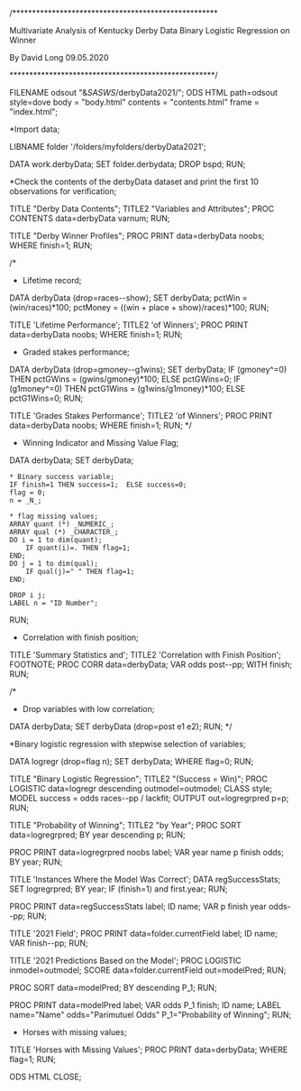 /****************************************************

Multivariate Analysis of Kentucky Derby Data
Binary Logistic Regression on Winner

By David Long
09.05.2020


****************************************************/

FILENAME odsout "&_SASWS_/derbyData2021/";
ODS HTML path=odsout style=dove
	body = "body.html"
	contents = "contents.html"
	frame = "index.html";
	
	
	
	
*Import data;

LIBNAME folder '/folders/myfolders/derbyData2021';

DATA work.derbyData;
	SET folder.derbydata;
	DROP bspd;
RUN;




*Check the contents of the derbyData dataset and print
the first 10 observations for verification;


TITLE "Derby Data Contents";
TITLE2 "Variables and Attributes";
PROC CONTENTS data=derbyData varnum;
RUN;

TITLE "Derby Winner Profiles";
PROC PRINT data=derbyData noobs;
	WHERE finish=1;
RUN;



/*
* Lifetime record;

DATA derbyData (drop=races--show);
	SET derbyData;
	pctWin = (win/races)*100;
	pctMoney = ((win + place + show)/races)*100;
RUN;


TITLE 'Lifetime Performance';
TITLE2 'of Winners';
PROC PRINT data=derbyData noobs;
	WHERE finish=1;
RUN;




* Graded stakes performance;

DATA derbyData (drop=gmoney--g1wins);
	SET derbyData;
	IF (gmoney^=0) THEN pctGWins = (gwins/gmoney)*100;
		ELSE pctGWins=0;
	IF (g1money^=0) THEN pctG1Wins = (g1wins/g1money)*100;
		ELSE pctG1Wins=0;
RUN;


TITLE 'Grades Stakes Performance';
TITLE2 'of Winners';
PROC PRINT data=derbyData noobs;
	WHERE finish=1;
RUN;
*/




* Winning Indicator and Missing Value Flag;

DATA derbyData;
	SET derbyData;
	
	* Binary success variable;
	IF finish=1 THEN success=1;  ELSE success=0;
	flag = 0;
	n = _N_;
		
	* flag missing values;
	ARRAY quant (*) _NUMERIC_;
	ARRAY qual (*) _CHARACTER_;
	DO i = 1 to dim(quant);
		IF quant(i)=. THEN flag=1;
	END;
	DO j = 1 to dim(qual);
		IF qual(j)=" " THEN flag=1;
	END;
	
	DROP i j;
	LABEL n = "ID Number";
RUN;


* Correlation with finish position;

TITLE 'Summary Statistics and';
TITLE2 'Correlation with Finish Position';
FOOTNOTE;
PROC CORR data=derbyData;
	VAR odds post--pp;
	WITH finish;
RUN;



/*
* Drop variables with low correlation;

DATA derbyData;
	SET derbyData (drop=post e1 e2);
RUN;
*/




*Binary logistic regression with stepwise selection of variables;

DATA logregr (drop=flag n);
	SET derbyData;
	WHERE flag=0;
RUN;


TITLE "Binary Logistic Regression";
TITLE2 "(Success = Win)";
PROC LOGISTIC data=logregr descending outmodel=outmodel;
	CLASS style;
	MODEL success = odds races--pp / lackfit;
	OUTPUT out=logregrpred p=p;
RUN;

TITLE "Probability of Winning";
TITLE2 "by Year";
PROC SORT data=logregrpred;
	BY year descending p;
RUN;

PROC PRINT data=logregrpred noobs label;
	VAR year name p finish odds;
	BY year;
RUN;

TITLE 'Instances Where the Model Was Correct';
DATA regSuccessStats;
	SET logregrpred;
	BY year;
	IF (finish=1) and first.year;
RUN;

PROC PRINT data=regSuccessStats label;
	ID name;
	VAR p finish year odds--pp;
RUN;

TITLE '2021 Field';
PROC PRINT data=folder.currentField label;
	ID name;
	VAR finish--pp;
RUN;

TITLE '2021 Predictions Based on the Model';
PROC LOGISTIC inmodel=outmodel;
	SCORE data=folder.currentField out=modelPred;
RUN;

PROC SORT data=modelPred;
	BY descending P_1;
RUN;

PROC PRINT data=modelPred label;
	VAR odds P_1 finish;
	ID name;
	LABEL name="Name" odds="Parimutuel Odds" P_1="Probability of Winning";
RUN;




* Horses with missing values;

TITLE 'Horses with Missing Values';
PROC PRINT data=derbyData;
	WHERE flag=1;
RUN;

ODS HTML CLOSE;

